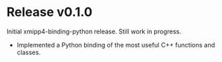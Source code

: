 # Release v0.1.0
Initial xmipp4-binding-python release. Still work in progress.

- Implemented a Python binding of the most useful C++ functions and classes.
